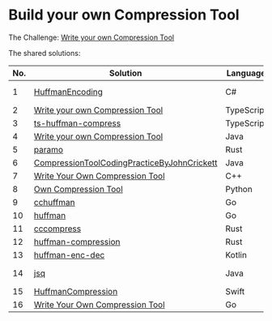 # Build your own Compression Tool

The Challenge: [Write your own Compression Tool](https://codingchallenges.fyi/challenges/challenge-huffman)

The shared solutions:

| No. | Solution | Language | Author |
|-----|----------|----------|--------|
| 1 | [HuffmanEncoding](https://github.com/Patrick-Q-Jensen/HuffmanEncoding) | C# | [Patrick-Q-Jensen](https://github.com/Patrick-Q-Jensen) |
| 2 | [Write your own Compression Tool](https://github.com/jainmohit2001/coding-challenges/tree/master/src/3) | TypeScript | [jainmohit2001](https://github.com/jainmohit2001) |
| 3 | [ts-huffman-compress](https://github.com/ogzhanolguncu/ts-huffman-compress) | TypeScript | [ogzhanolguncu](https://github.com/ogzhanolguncu) |
| 4 | [Write your own Compression Tool](https://github.com/lolo8304/coding-challenge/tree/main/no-3) | Java | [lolo8304 ](https://github.com/lolo8304) |
| 5 | [paramo](https://github.com/prodbyola/paramo) | Rust | [prodbyola](https://github.com/prodbyola) |
| 6 | [CompressionToolCodingPracticeByJohnCrickett](https://github.com/05satyam/CompressionToolCodingPracticeByJohnCrickett) | Java | [05satyam](https://github.com/05satyam) |
| 7 | [Write Your Own Compression Tool](https://github.com/sureshmangs/Build-Your-Own-X/tree/main/Huffman-Encoder-Decoder/C++) | C++ | [sureshmangs](https://github.com/sureshmangs) |
| 8 | [Own Compression Tool](https://github.com/Perchinka/ownCompress) | Python | [Perchinka](https://github.com/Perchinka) |
| 9 | [cchuffman](https://github.com/epps/cchuffman) | Go | [epps](https://github.com/epps) |
| 10 | [huffman](https://github.com/alefeans/huffman) | Go | [alefeans](https://github.com/alefeans) |
| 11 | [cccompress](https://github.com/neutrinoks/CodingChallenge/tree/main/cccompress) | Rust | [neutrinoks](https://github.com/neutrinoks) |
| 12 | [huffman-compression](https://github.com/Tevinthuku/coding_challenges_fyi/tree/main/huffman-compression) | Rust | [Tevin Thuku](https://github.com/Tevinthuku) |
| 13 | [huffman-enc-dec](https://github.com/leopardorossi/huffman-enc-dec) | Kotlin | [Leonardo Rossi](https://github.com/leopardorossi) |
| 14 | [jsq](https://github.com/jarekr/jsq) | Java | [Jarek Rudzinski](https://github.com/jarekr) |
| 15 | [HuffmanCompression](https://github.com/rohita/CodingChallenges/blob/main/Sources/CodingChallenges/03-HuffmanCompression.swift) | Swift | [rohita](https://github.com/rohita) |
| 16 | [Write Your Own Compression Tool](https://github.com/IvanGael/Go-HuffmanCompresser) | Go | [Ivan APEDO](https://github.com/IvanGael) |